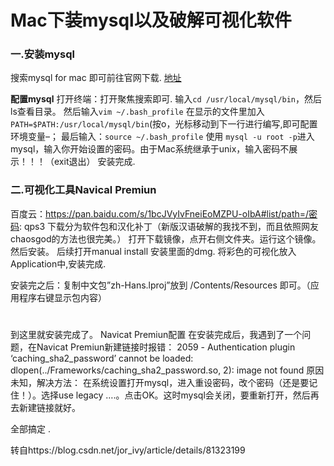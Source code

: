# Mac下装mysql以及破解可视化软件



### 一.安装mysql
搜索mysql for mac 即可前往官网下载.
[地址](https://dev.mysql.com/downloads/mysql/)

**配置mysql**
打开终端：打开聚焦搜索即可. 输入`cd /usr/local/mysql/bin`，然后ls查看目录。
然后输入`vim ~/.bash_profile` 在显示的文件里加入`PATH=$PATH:/usr/local/mysql/bin`(按o，光标移动到下一行进行编写,即可配置环境变量–；
最后输入：`source ~/.bash_profile` 使用 `mysql -u root -p`进入mysql，输入你开始设置的密码。由于Mac系统继承于unix，输入密码不展示！！！（exit退出）
安装完成.

### 二.可视化工具Navical Premiun
百度云：https://pan.baidu.com/s/1bcJVyIvFneiEoMZPU-oIbA#list/path=/密码: qps3
下载分为软件包和汉化补丁（新版汉语破解的我找不到，而且依照网友chaosgod的方法也很完美。） 打开下载镜像，点开右侧文件夹。运行这个镜像。然后安装。
后续打开manual install 安装里面的dmg.
将彩色的可视化放入Application中,安装完成.

安装完之后：复制中文包”zh-Hans.lproj”放到 /Contents/Resources 即可。（应用程序右键显示包内容）

# 

到这里就安装完成了。 Navicat Premiun配置 在安装完成后，我遇到了一个问题，在Navicat Premiun新建链接时报错：
2059 - Authentication plugin ‘caching_sha2_password’ cannot be loaded: dlopen(../Frameworks/caching_sha2_password.so, 2): image not found
原因未知，解决方法：
在系统设置打开mysql，进入重设密码，改个密码（还是要记住！）。选择use legacy ….。点击OK。这时mysql会关闭，要重新打开，然后再去新建链接就好。

全部搞定 .

转自https://blog.csdn.net/jor_ivy/article/details/81323199